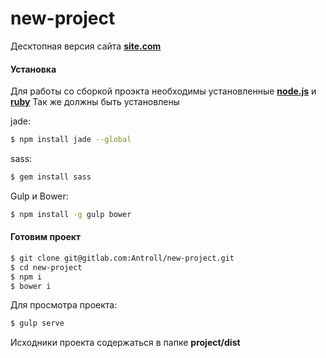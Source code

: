 # new-project
Десктопная версия сайта **[site.com](#)**

#### Установка
Для работы со сборкой проэкта необходимы установленные **[node.js](https://nodejs.org/en/)**  и **[ruby](https://www.ruby-lang.org/ru/)**
Так же должны быть установлены 

jade: 
```sh
$ npm install jade --global
```

sass:
```sh
$ gem install sass
```

Gulp и Bower:

```sh
$ npm install -g gulp bower
```
#### Готовим проект
```sh
$ git clone git@gitlab.com:Antroll/new-project.git
$ cd new-project
$ npm i
$ bower i
```

Для просмотра проекта:

```sh
$ gulp serve
```

Исходники проекта содержаться в папке **project/dist**